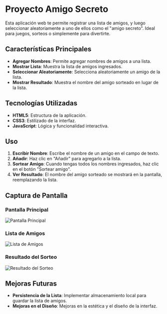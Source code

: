 # Proyecto Amigo Secreto

Esta aplicación web te permite registrar una lista de amigos, y luego seleccionar aleatoriamente a uno de ellos como el "amigo secreto". Ideal para juegos, sorteos o simplemente para divertirte.

## Características Principales

- **Agregar Nombres**: Permite agregar nombres de amigos a una lista.
- **Mostrar Lista**: Muestra la lista de amigos ingresados.
- **Seleccionar Aleatoriamente**: Selecciona aleatoriamente un amigo de la lista.
- **Mostrar Resultado**: Muestra el nombre del amigo sorteado en lugar de la lista.

## Tecnologías Utilizadas

- **HTML5**: Estructura de la aplicación.
- **CSS3**: Estilizado de la interfaz.
- **JavaScript**: Lógica y funcionalidad interactiva.

## Uso

1. **Escribir Nombre**: Escribe el nombre de un amigo en el campo de texto.
2. **Añadir**: Haz clic en "Añadir" para agregarlo a la lista.
3. **Sortear Amigo**: Cuando tengas todos los nombres ingresados, haz clic en el botón "Sortear amigo".
4. **Ver Resultado**: El nombre del amigo sorteado se mostrará en la pantalla, reemplazando la lista.

## Captura de Pantalla

### Pantalla Principal
![Pantalla Principal](https://example.com/screenshot1.png)

### Lista de Amigos
![Lista de Amigos](https://example.com/screenshot2.png)

### Resultado del Sorteo
![Resultado del Sorteo](https://example.com/screenshot3.png)

## Mejoras Futuras

- **Persistencia de la Lista**: Implementar almacenamiento local para guardar la lista de amigos.
- **Mejoras en el Diseño**: Mejoras en la estética y el diseño de la interfaz.

